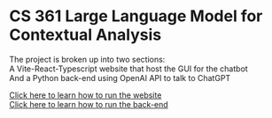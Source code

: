 # CS 361 Large Language Model for Contextual Analysis

The project is broken up into two sections:
<br>
A Vite-React-Typescript website that host the GUI for the chatbot
<br>
And a Python back-end using OpenAI API to talk to ChatGPT
<br>

[Click here to learn how to run the website](./llm-website/README.md)<br>
[Click here to learn how to run the back-end](./llm-backend/README.md)
